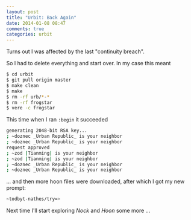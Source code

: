 ```yaml
---
layout: post
title: "Urbit: Back Again"
date: 2014-01-08 08:47
comments: true
categories: urbit
---
```


Turns out I was affected by the last "continuity breach".

So I had to delete everything and start over. In my case this meant

```sh
$ cd urbit
$ git pull origin master
$ make clean
$ make
$ rm -rf urb/*-*
$ rm -rf frogstar
$ vere -c frogstar
```

This time when I ran `:begin` it succeeded

```sh
generating 2048-bit RSA key...
; ~doznec _Urban Republic_ is your neighbor
; ~doznec _Urban Republic_ is your neighbor
request approved
; ~zod |Tianming| is your neighbor
; ~zod |Tianming| is your neighbor
; ~doznec _Urban Republic_ is your neighbor
; ~doznec _Urban Republic_ is your neighbor
```

... and then more hoon files were downloaded, after which I got my new prompt:

```sh
~todbyt-nathes/try=> 
```

Next time I'll start exploring *Nock* and *Hoon* some more ...
